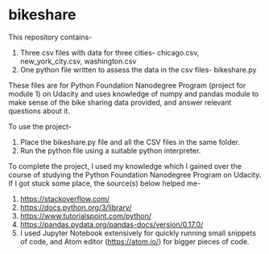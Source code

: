 # bikeshare
This repository contains-
1. Three csv files with data for three cities- chicago.csv, new_york_city.csv, washington.csv
2. One python file written to assess the data in the csv files- bikeshare.py

These files are for Python Foundation Nanodegree Program (project for module 1) on Udacity and uses knowledge of numpy and pandas module to make sense of the bike sharing data provided, and answer relevant questions about it.

To use the project-
1. Place the bikeshare.py file and all the CSV files in the same folder.
2. Run the python file using a suitable python interpreter.

To complete the project, I used my knowledge which I gained over the course of studying the Python Foundation Nanodegree Program on Udacity.
If I got stuck some place, the source(s) below helped me-
1. https://stackoverflow.com/
2. https://docs.python.org/3/library/
3. https://www.tutorialspoint.com/python/
4. https://pandas.pydata.org/pandas-docs/version/0.17.0/
5. I used Jupyter Notebook extensively for quickly running small snippets of code, and Atom editor (https://atom.io/) for bigger pieces of code.